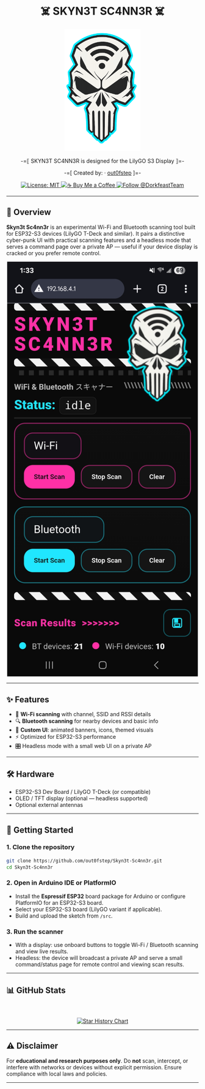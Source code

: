<h1 align="center">☠️ SKYN3T SC4NN3R ☠️</h1>

<p align="center">
  <img src="skull.png" alt="Skyn3t Logo" width="200" />
</p>

<p align="center">
  -=⟦ SKYN3T SC4NN3R is designed for the LilyGO S3 Display ⟧=-
</p>

<p align="center">
  -=[ Created by: · <a href="https://github.com/out0fstep">out0fstep</a> ]=-
</p>

<p align="center">
  <a href="https://opensource.org/licenses/MIT">
    <img src="https://img.shields.io/badge/License-MIT-green.svg" alt="License: MIT"/>
  <a href="https://buymeacoffee.com/out0fstep">
    <img src="https://img.shields.io/badge/%E2%98%95%EF%B8%8F-Buy%20Me%20a%20Coffee-yellow" alt="☕ Buy Me a Coffee"/>
  </a>
  <a href="https://x.com/DorkfeastTeam">
    <img src="https://img.shields.io/badge/follow-@DorkfeastTeam-1DA1F2?logo=x&logoColor=white" alt="Follow @DorkfeastTeam"/>
  </a>
</p>

---

## 📡 Overview
**Skyn3t Sc4nn3r** is an experimental Wi-Fi and Bluetooth scanning tool built for ESP32-S3 devices (LilyGO T-Deck and similar). It pairs a distinctive cyber-punk UI with practical scanning features and a headless mode that serves a command page over a private AP — useful if your device display is cracked or you prefer remote control.

<p align="center">
  <img src="1000016183.jpg" alt="Screenshot" width="500" />
</p>

---

## ✨ Features
- 🔎 **Wi-Fi scanning** with channel, SSID and RSSI details  
- 🔍 **Bluetooth scanning** for nearby devices and basic info  
- 🎨 **Custom UI**: animated banners, icons, themed visuals  
- ⚡ Optimized for ESP32-S3 performance  
- 🎛️ Headless mode with a small web UI on a private AP

---

## 🛠️ Hardware
- ESP32-S3 Dev Board / LilyGO T-Deck (or compatible)  
- OLED / TFT display (optional — headless supported)  
- Optional external antennas

---

## 🚀 Getting Started

### 1. Clone the repository
```bash
git clone https://github.com/out0fstep/Skyn3t-Sc4nn3r.git
cd Skyn3t-Sc4nn3r
```

### 2. Open in Arduino IDE or PlatformIO
- Install the **Espressif ESP32** board package for Arduino or configure PlatformIO for an ESP32-S3 board.  
- Select your ESP32-S3 board (LilyGO variant if applicable).  
- Build and upload the sketch from `/src`.

### 3. Run the scanner
- With a display: use onboard buttons to toggle Wi-Fi / Bluetooth scanning and view live results.  
- Headless: the device will broadcast a private AP and serve a small command/status page for remote control and viewing scan results.

---

## 📊 GitHub Stats

<div align="center">

  <!-- Star history -->
  <br><br>
  <a href="https://www.star-history.com/#out0fstep/Skyn3t-Sc4nn3r&Date">
    <img src="https://api.star-history.com/svg?repos=out0fstep/Skyn3t-Sc4nn3r&type=Date" alt="Star History Chart" />
  </a>

</div>

---

## ⚠️ Disclaimer
For **educational and research purposes only**. Do **not** scan, intercept, or interfere with networks or devices without explicit permission. Ensure compliance with local laws and policies.

---
